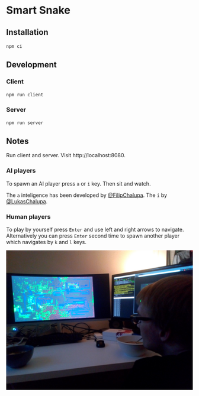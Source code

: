 # Smart Snake

## Installation

```bash
npm ci
```

## Development

### Client

```bash
npm run client
```

### Server

```bash
npm run server
```

## Notes

Run client and server. Visit http://localhost:8080.

### AI players

To spawn an AI player press `a` or `i` key. Then sit and watch.

The `a` inteligence has been developed by [@FilipChalupa](https://github.com/FilipChalupa). The `i` by [@LukasChalupa](https://github.com/LukasChalupa).

### Human players

To play by yourself press `Enter` and use left and right arrows to navigate. Alternatively you can press `Enter`
second time to spawn another player which navigates by `k` and `l` keys.

![Jarjar watching the game played by AI](./photo.jpg 'Jarjar watching the game played by AI')
